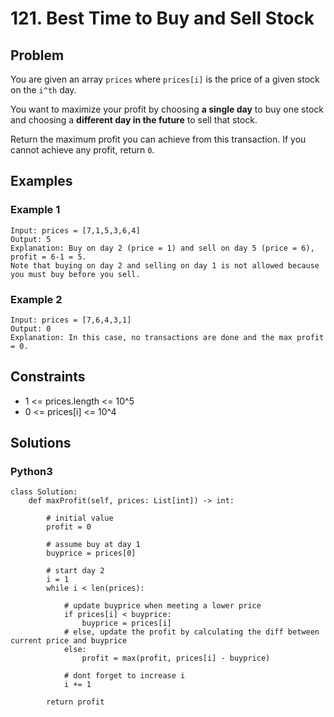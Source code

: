 # 121. Best Time to Buy and Sell Stock

## Problem

You are given an array `prices` where `prices[i]` is the price of a given stock on the `i^th` day.

You want to maximize your profit by choosing **a single day** to buy one stock and choosing a **different day in the future** to sell that stock.

Return the maximum profit you can achieve from this transaction. If you cannot achieve any profit, return `0`.

## Examples

### Example 1

```
Input: prices = [7,1,5,3,6,4]
Output: 5
Explanation: Buy on day 2 (price = 1) and sell on day 5 (price = 6), profit = 6-1 = 5.
Note that buying on day 2 and selling on day 1 is not allowed because you must buy before you sell.
```

### Example 2

```
Input: prices = [7,6,4,3,1]
Output: 0
Explanation: In this case, no transactions are done and the max profit = 0.
```

## Constraints

* 1 <= prices.length <= 10^5
* 0 <= prices[i] <= 10^4

## Solutions

### Python3

```
class Solution:
    def maxProfit(self, prices: List[int]) -> int:
        
        # initial value
        profit = 0
        
        # assume buy at day 1
        buyprice = prices[0]
        
        # start day 2
        i = 1
        while i < len(prices):
            
            # update buyprice when meeting a lower price
            if prices[i] < buyprice:
                buyprice = prices[i]
            # else, update the profit by calculating the diff between current price and buyprice
            else:
                profit = max(profit, prices[i] - buyprice)
            
            # dont forget to increase i
            i += 1
    
        return profit
```
